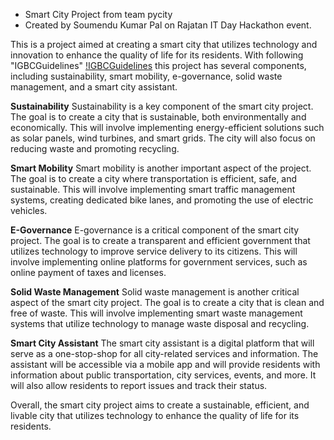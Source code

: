 - Smart City Project from team pycity
- Created by Soumendu Kumar Pal on Rajatan IT Day Hackathon event.

This is a project aimed at creating a smart city that utilizes technology and innovation to enhance the quality of life for its residents. With following "IGBCGuidelines"  [!IGBCGuidelines](https://igbc.in/igbc/redirectHtml.htm?redVal=showgreencitynosign#Benifits) this project has several components, including sustainability, smart mobility, e-governance, solid waste management, and a smart city assistant.

**Sustainability**
Sustainability is a key component of the smart city project. The goal is to create a city that is sustainable, both environmentally and economically. This will involve implementing energy-efficient solutions such as solar panels, wind turbines, and smart grids. The city will also focus on reducing waste and promoting recycling.

**Smart Mobility**
Smart mobility is another important aspect of the project. The goal is to create a city where transportation is efficient, safe, and sustainable. This will involve implementing smart traffic management systems, creating dedicated bike lanes, and promoting the use of electric vehicles.

**E-Governance**
E-governance is a critical component of the smart city project. The goal is to create a transparent and efficient government that utilizes technology to improve service delivery to its citizens. This will involve implementing online platforms for government services, such as online payment of taxes and licenses.

**Solid Waste Management**
Solid waste management is another critical aspect of the smart city project. The goal is to create a city that is clean and free of waste. This will involve implementing smart waste management systems that utilize technology to manage waste disposal and recycling.

**Smart City Assistant**
The smart city assistant is a digital platform that will serve as a one-stop-shop for all city-related services and information. The assistant will be accessible via a mobile app and will provide residents with information about public transportation, city services, events, and more. It will also allow residents to report issues and track their status.

Overall, the smart city project aims to create a sustainable, efficient, and livable city that utilizes technology to enhance the quality of life for its residents.
